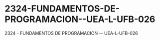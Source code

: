 # 2324-FUNDAMENTOS-DE-PROGRAMACION--UEA-L-UFB-026
2324 - FUNDAMENTOS DE PROGRAMACION -- UEA-L-UFB-026
